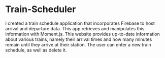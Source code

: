 # Train-Scheduler
I created a train schedule application that incorporates Firebase to host arrival and departure data. This app retrieves and manipulates  this information with Moment.js. This website provides up-to-date information about various trains, namely their arrival times and how many minutes remain until they arrive at their station. The user can enter a new train schedule, as well as delete it.
